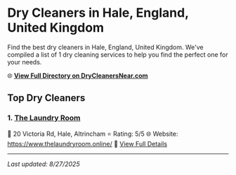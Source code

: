 # Dry Cleaners in Hale, England, United Kingdom

Find the best dry cleaners in Hale, England, United Kingdom. We've compiled a list of 1 dry cleaning services to help you find the perfect one for your needs.

🌐 **[View Full Directory on DryCleanersNear.com](https://drycleanersnear.com/city/United%20Kingdom/England/Hale)**

## Top Dry Cleaners

### 1. [The Laundry Room](https://drycleanersnear.com/dryCleaner/6896abd086a2a96145ad4f1e/the-laundry-room)
📍 20 Victoria Rd, Hale, Altrincham
⭐ Rating: 5/5
🌐 Website: https://www.thelaundryroom.online/
🔗 [View Full Details](https://drycleanersnear.com/dryCleaner/6896abd086a2a96145ad4f1e/the-laundry-room)


---

*Last updated: 8/27/2025*
